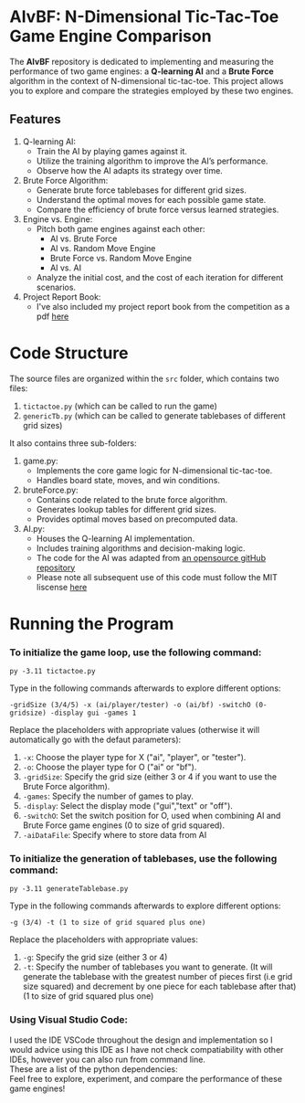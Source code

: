 # AIvBF: N-Dimensional Tic-Tac-Toe Game Engine Comparison
The **AIvBF** repository is dedicated to implementing and measuring the performance of two game engines: a **Q-learning AI** and a **Brute Force** algorithm in the context of N-dimensional tic-tac-toe. This project allows you to explore and compare the strategies employed by these two engines.

## Features
1. Q-learning AI:
   - Train the AI by playing games against it.
   - Utilize the training algorithm to improve the AI’s performance.
   - Observe how the AI adapts its strategy over time.
2. Brute Force Algorithm:
   - Generate brute force tablebases for different grid sizes.
   - Understand the optimal moves for each possible game state.
   - Compare the efficiency of brute force versus learned strategies.
3. Engine vs. Engine:
   - Pitch both game engines against each other:
     - AI vs. Brute Force
     - AI vs. Random Move Engine
     - Brute Force vs. Random Move Engine
     - AI vs. AI
   - Analyze the initial cost, and the cost of each iteration for different scenarios.
4. Project Report Book:
   - I've also included my project report book from the competition as a pdf [here](https://github.com/afinner/AIvBF/blob/main/BTYS%20Project%20Report%20Book.pdf)
# Code Structure
The source files are organized within the ``src`` folder, which contains two files:
1. ``tictactoe.py`` (which can be called to run the game)
2. ``genericTb.py`` (which can be called to generate tablebases of different grid sizes)

It also contains three sub-folders:

1. game.py:
   - Implements the core game logic for N-dimensional tic-tac-toe.
   - Handles board state, moves, and win conditions.
2. bruteForce.py:
   - Contains code related to the brute force algorithm.
   - Generates lookup tables for different grid sizes.
   - Provides optimal moves based on precomputed data.
3. AI.py:
   - Houses the Q-learning AI implementation.
   - Includes training algorithms and decision-making logic.
   - The code for the AI was adapted from [an opensource gitHub repository](https://github.com/rfeinman/tictactoe-reinforcement-learning/tree/master/tictactoe)
   - Please note all subsequent use of this code must follow the MIT liscense [here](https://github.com/rfeinman/tictactoe-reinforcement-learning/blob/master/LICENSE)

# Running the Program
### To initialize the game loop, use the following command:

``py -3.11 tictactoe.py``

Type in the following commands afterwards to explore different options:

``-gridSize (3/4/5) -x (ai/player/tester) -o (ai/bf) -switchO (0-gridsize) -display gui -games 1``

Replace the placeholders with appropriate values (otherwise it will automatically go with the defaut parameters):

1. ``-x``: Choose the player type for X ("ai", "player", or "tester").
2. ``-o``: Choose the player type for O ("ai" or "bf").
3. ``-gridSize``: Specify the grid size (either 3 or 4 if you want to use the Brute Force algorithm).
4. ``-games``: Specify the number of games to play.
5. ``-display``: Select the display mode ("gui","text" or "off").
6. ``-switchO``: Set the switch position for O, used when combining AI and Brute Force game engines (0 to size of grid squared).
7. ``-aiDataFile``: Specify where to store data from AI

### To initialize the generation of tablebases, use the following command:

``py -3.11 generateTablebase.py``

Type in the following commands afterwards to explore different options:

``-g (3/4) -t (1 to size of grid squared plus one)``

Replace the placeholders with appropriate values:

1. ``-g``: Specify the grid size (either 3 or 4)
2. ``-t``: Specify the number of tablebases you want to generate. (It will generate the tablebase with the greatest number of pieces first (i.e grid size squared) and decrement by one piece for each tablebase after that) (1 to size of grid squared plus one)

### Using Visual Studio Code:

I used the IDE VSCode throughout the design and implementation so I would advice using this IDE as I have not check compatiability with other IDEs, however you can also run from command line.   
These are a list of the python dependencies:   
Feel free to explore, experiment, and compare the performance of these game engines!
